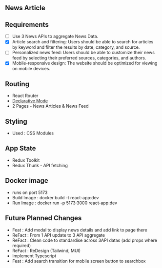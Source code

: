 ## News Article

## Requirements

- [ ] Use 3 News APIs to aggregate News Data.
- [x] Article search and filtering: Users should be able to search for articles by keyword and filter the results by date, category, and source.
- [ ] Personalized news feed: Users should be able to customize their news feed by selecting their preferred sources, categories, and authors.
- [x] Mobile-responsive design: The website should be optimized for viewing on mobile devices.

## Routing

- React Router
- [Declarative Mode](https://reactrouter.com/start/declarative/installation)
- 2 Pages - News Articles & News Feed

## Styling

- Used : CSS Modules

## App State

- Redux Toolkit
- Redux Thunk - API fetching

## Docker image

- runs on port 5173
- Build Image : docker build -t react-app:dev
- Run Image : docker run -p 5173:3000 react-app:dev

## Future Planned Changes

- Feat : Add modal to display news details and add link to page there
- ReFact : From 1 API update to 3 API aggregate
- ReFact : Clean code to standardise across 3API datas (add props where required)
- ReFact : ReDesign (Tailwind, MUI)
- Implement Typescript
- Feat : Add search transition for mobile screen button to searchbox
